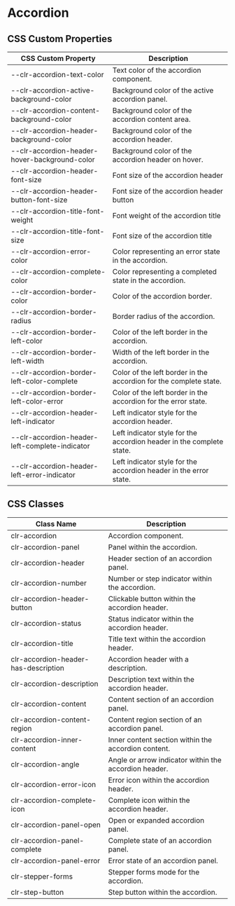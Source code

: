 # Accordion

## CSS Custom Properties

| CSS Custom Property                            | Description                                                          |
| ---------------------------------------------- | -------------------------------------------------------------------- |
| --clr-accordion-text-color                     | Text color of the accordion component.                               |
| --clr-accordion-active-background-color        | Background color of the active accordion panel.                      |
| --clr-accordion-content-background-color       | Background color of the accordion content area.                      |
| --clr-accordion-header-background-color        | Background color of the accordion header.                            |
| --clr-accordion-header-hover-background-color  | Background color of the accordion header on hover.                   |
| --clr-accordion-header-font-size               | Font size of the accordion header                                    |
| --clr-accordion-header-button-font-size        | Font size of the accordion header button                             |
| --clr-accordion-title-font-weight              | Font weight of the accordion title                                   |
| --clr-accordion-title-font-size                | Font size of the accordion title                                     |
| --clr-accordion-error-color                    | Color representing an error state in the accordion.                  |
| --clr-accordion-complete-color                 | Color representing a completed state in the accordion.               |
| --clr-accordion-border-color                   | Color of the accordion border.                                       |
| --clr-accordion-border-radius                  | Border radius of the accordion.                                      |
| --clr-accordion-border-left-color              | Color of the left border in the accordion.                           |
| --clr-accordion-border-left-width              | Width of the left border in the accordion.                           |
| --clr-accordion-border-left-color-complete     | Color of the left border in the accordion for the complete state.    |
| --clr-accordion-border-left-color-error        | Color of the left border in the accordion for the error state.       |
| --clr-accordion-header-left-indicator          | Left indicator style for the accordion header.                       |
| --clr-accordion-header-left-complete-indicator | Left indicator style for the accordion header in the complete state. |
| --clr-accordion-header-left-error-indicator    | Left indicator style for the accordion header in the error state.    |

## CSS Classes

| Class Name                           | Description                                           |
| ------------------------------------ | ----------------------------------------------------- |
| clr-accordion                        | Accordion component.                                  |
| clr-accordion-panel                  | Panel within the accordion.                           |
| clr-accordion-header                 | Header section of an accordion panel.                 |
| clr-accordion-number                 | Number or step indicator within the accordion.        |
| clr-accordion-header-button          | Clickable button within the accordion header.         |
| clr-accordion-status                 | Status indicator within the accordion header.         |
| clr-accordion-title                  | Title text within the accordion header.               |
| clr-accordion-header-has-description | Accordion header with a description.                  |
| clr-accordion-description            | Description text within the accordion header.         |
| clr-accordion-content                | Content section of an accordion panel.                |
| clr-accordion-content-region         | Content region section of an accordion panel.         |
| clr-accordion-inner-content          | Inner content section within the accordion content.   |
| clr-accordion-angle                  | Angle or arrow indicator within the accordion header. |
| clr-accordion-error-icon             | Error icon within the accordion header.               |
| clr-accordion-complete-icon          | Complete icon within the accordion header.            |
| clr-accordion-panel-open             | Open or expanded accordion panel.                     |
| clr-accordion-panel-complete         | Complete state of an accordion panel.                 |
| clr-accordion-panel-error            | Error state of an accordion panel.                    |
| clr-stepper-forms                    | Stepper forms mode for the accordion.                 |
| clr-step-button                      | Step button within the accordion.                     |
